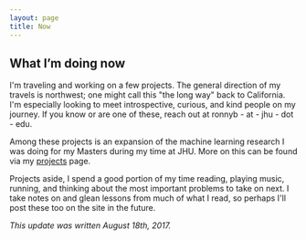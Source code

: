 ```yaml
---
layout: page
title: Now
---
```


## What I’m doing now

I'm traveling and working on a few projects. The general direction of my travels is northwest; one might call this "the long way" back to California. I'm especially looking to meet introspective, curious, and kind people on my journey. If you know or are one of these, reach out at ronnyb - at - jhu - dot - edu.

Among these projects is an expansion of the machine learning research I was doing for my Masters during my time at JHU. More on this can be found via my [projects](../projects) page.

Projects aside, I spend a good portion of my time reading, playing music, running, and thinking about the most important problems to take on next. I take notes on and glean lessons from much of what I read, so perhaps I'll post these too on the site in the future.

*This update was written August 18th, 2017.*

